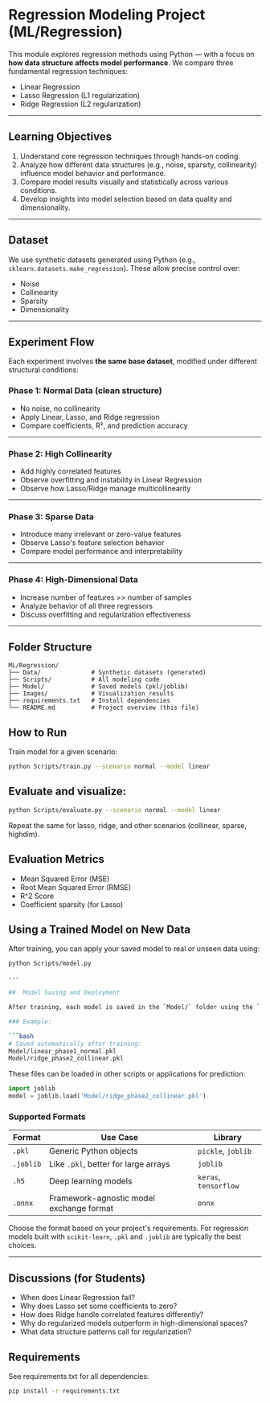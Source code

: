 #  Regression Modeling Project (ML/Regression)

This module explores regression methods using Python — with a focus on **how data structure affects model performance**. We compare three fundamental regression techniques:

- Linear Regression
- Lasso Regression (L1 regularization)
- Ridge Regression (L2 regularization)

---

##  Learning Objectives

1. Understand core regression techniques through hands-on coding.
2. Analyze how different data structures (e.g., noise, sparsity, collinearity) influence model behavior and performance.
3. Compare model results visually and statistically across various conditions.
4. Develop insights into model selection based on data quality and dimensionality.

---

##  Dataset

We use synthetic datasets generated using Python (e.g., `sklearn.datasets.make_regression`). These allow precise control over:

- Noise
- Collinearity
- Sparsity
- Dimensionality

---

##  Experiment Flow

Each experiment involves **the same base dataset**, modified under different structural conditions:

###  Phase 1: Normal Data (clean structure)

- No noise, no collinearity
- Apply Linear, Lasso, and Ridge regression
- Compare coefficients, R², and prediction accuracy

---

###  Phase 2: High Collinearity

- Add highly correlated features
- Observe overfitting and instability in Linear Regression
- Observe how Lasso/Ridge manage multicollinearity

---

###  Phase 3: Sparse Data

- Introduce many irrelevant or zero-value features
- Observe Lasso's feature selection behavior
- Compare model performance and interpretability

---

###  Phase 4: High-Dimensional Data

- Increase number of features >> number of samples
- Analyze behavior of all three regressors
- Discuss overfitting and regularization effectiveness

---

##  Folder Structure

```text
ML/Regression/
├── Data/              # Synthetic datasets (generated)
├── Scripts/           # All modeling code
├── Model/             # Saved models (pkl/joblib)
├── Images/            # Visualization results
├── requirements.txt   # Install dependencies
└── README.md          # Project overview (this file)
```

##  How to Run
Train model for a given scenario:

```bash
python Scripts/train.py --scenario normal --model linear
```

## Evaluate and visualize:
```bash
python Scripts/evaluate.py --scenario normal --model linear
```

Repeat the same for lasso, ridge, and other scenarios (collinear, sparse, highdim).

## Evaluation Metrics
- Mean Squared Error (MSE)
- Root Mean Squared Error (RMSE)
- R^2 Score
- Coefficient sparsity (for Lasso)


## Using a Trained Model on New Data

After training, you can apply your saved model to real or unseen data using:

```bash
python Scripts/model.py

---

##  Model Saving and Deployment

After training, each model is saved in the `Model/` folder using the `.pkl` format. This allows you to reuse trained models later without retraining.

### Example:

```bash
# Saved automatically after training:
Model/linear_phase1_normal.pkl
Model/ridge_phase2_collinear.pkl

```

These files can be loaded in other scripts or applications for prediction:

```python
import joblib
model = joblib.load('Model/ridge_phase2_collinear.pkl')
```

### Supported Formats

| Format    | Use Case                                 | Library               |
| --------- | ---------------------------------------- | --------------------- |
| `.pkl`    | Generic Python objects                   | `pickle`, `joblib`    |
| `.joblib` | Like `.pkl`, better for large arrays     | `joblib`              |
| `.h5`     | Deep learning models                     | `keras`, `tensorflow` |
| `.onnx`   | Framework-agnostic model exchange format | `onnx`                |

Choose the format based on your project's requirements. For regression models built with `scikit-learn`, `.pkl` and `.joblib` are typically the best choices.

---
## Discussions (for Students)
- When does Linear Regression fail?
- Why does Lasso set some coefficients to zero?
- How does Ridge handle correlated features differently?
- Why do regularized models outperform in high-dimensional spaces?
- What data structure patterns call for regularization?

## Requirements
See requirements.txt for all dependencies:
```bash
pip install -r requirements.txt
```

